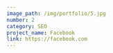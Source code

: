 ```yaml
---
image_path: /img/portfolio/5.jpg
number: 2
category: SEO
project_name: Facebook
link: https://facebook.com
---
```


